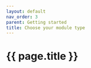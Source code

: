 ```yaml
---
layout: default
nav_order: 3
parent: Getting started
title: Choose your module type
---
```


# {{ page.title }}

<!---
Ziele:
- erste Entscheidungshilfe für Modultypen geben
    
Inhalt:
- Unterschiede von Modultypen erwähnen
- Entscheidungsgrundlage geben ("wenn du das machen willst, dann wähle Modultyp..., wenn du das machen willst dann...")
- für genauere Beschreibung der Anwendungsfälle und des technischen Ansatzes auf Kapitel in "Plugin fundamentals" verweisen
- ggf. dieses Kapitel in vorheriges Kapitel (Create your first plugin) als letzten Absatz integrieren
--->
